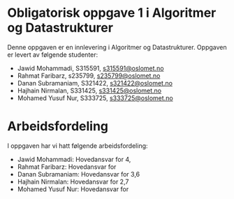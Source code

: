 # Obligatorisk oppgave 1 i Algoritmer og Datastrukturer

Denne oppgaven er en innlevering i Algoritmer og Datastrukturer. 
Oppgaven er levert av følgende studenter:
* Jawid Mohammadi, S315591, s315591@oslomet.no
* Rahmat Faribarz, s235799, s235799@oslomet.no
* Danan Subramaniam, S321422, s321422@oslomet.no
* Hajhain Nirmalan, S331425, s331425@oslomet.no
* Mohamed Yusuf Nur, S333725, s333725@oslomet.no

# Arbeidsfordeling

I oppgaven har vi hatt følgende arbeidsfordeling:
* Jawid Mohammadi: Hovedansvar for 4,
* Rahmat Faribarz: Hovedansvar for 
* Danan Subramaniam: Hovedansvar for 3,6
* Hajhain Nirmalan: Hovedansvar for 2,7
* Mohamed Yusuf Nur: Hovedansvar for 
